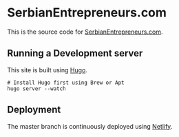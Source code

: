 # SerbianEntrepreneurs.com


This is the source code for [SerbianEntrepreneurs.com](https://serbianentrepreneurs.com). 

## Running a Development server

This site is built using [Hugo](http://gohugo.io).

```
# Install Hugo first using Brew or Apt
hugo server --watch
```


## Deployment

The master branch is continuously deployed using [Netlify](https://netlify.com).
